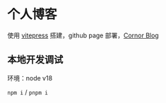# 个人博客

使用 [vitepress](https://vitepress.dev/) 搭建，github page 部署，[Cornor Blog](https://zymbth.github.io/ymzhao-blogs/)

## 本地开发调试

环境：node v18

`npm i` / `pnpm i`
